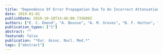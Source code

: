 ```yaml
---
title: "Dependence Of Error Propagation Due To An Incorrect Attenuation Map On PET Time-of-Flight Resolution"
date: 2019-01-01
publishDate: 2019-10-28T14:46:00.733689Z
authors: ["É. C. Émond", "A. Bousse", "A. M. Groves", "B. F. Hutton", "Kris Thielemans"]
publication_types: ["1"]
abstract: ""
featured: false
publication: "*Eur. Assoc. Nucl. Med.*"
tags: ["abstract"]
---
```


